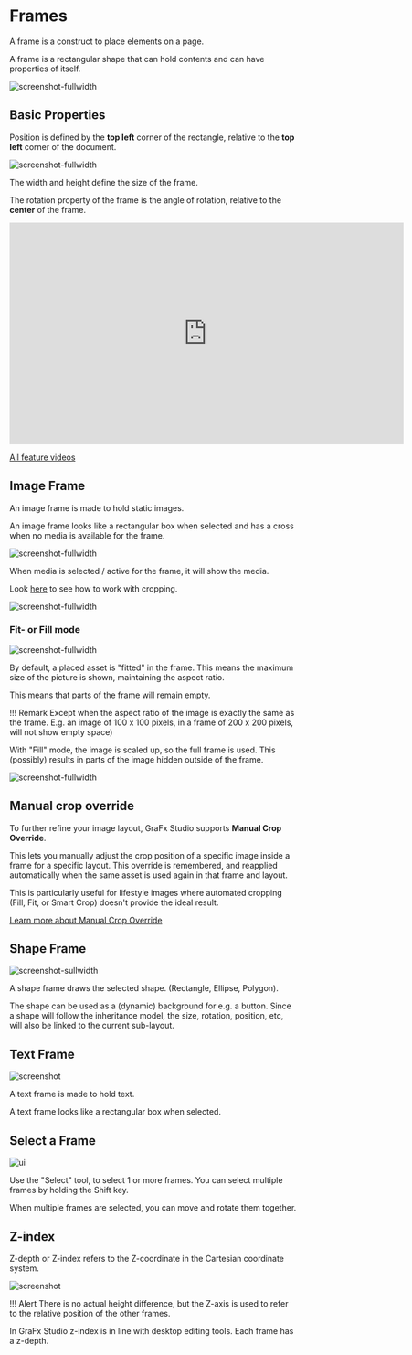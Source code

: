 # Frames

A frame is a construct to place elements on a page.

A frame is a rectangular shape that can hold contents and can have properties of itself.

![screenshot-fullwidth](frame-1.png)

## Basic Properties

Position is defined by the **top left** corner of the rectangle, relative to the **top left** corner of the document.

![screenshot-fullwidth](frame-2.png)

The width and height define the size of the frame.

The rotation property of the frame is the angle of rotation, relative to the **center** of the frame.

<iframe width="690" height="388" src="https://www.youtube.com/embed/XHcie9Uw_5c?si=mlUAvEq6lD1IsfJX&controls=1&mute=1&showinfo=0&rel=0&autoplay=0&loop=1" title="YouTube video player" frameborder="0" allow="accelerometer; autoplay; clipboard-write; encrypted-media; gyroscope; picture-in-picture; web-share" referrerpolicy="strict-origin-when-cross-origin" allowfullscreen></iframe>

[All feature videos](https://www.youtube.com/playlist?list=PLLHtQ1R6R-B_m7XAVySM9OjbbUscsgBOH)


## Image Frame

An image frame is made to hold static images.

An image frame looks like a rectangular box when selected and has a cross when no media is available for the frame.

![screenshot-fullwidth](frame-types-2.png)

When media is selected / active for the frame, it will show the media.

Look [here](/GraFx-Studio/concepts/crop/) to see how to work with cropping.

![screenshot-fullwidth](../crop/rectcrop.png)

### Fit- or Fill mode

![screenshot-fullwidth](fit-fill.png)

By default, a placed asset is "fitted" in the frame. This means the maximum size of the  picture is shown, maintaining the aspect ratio.

This means that parts of the frame will remain empty.

!!! Remark
	Except when the aspect ratio of the image is exactly the same as the frame. E.g. an image of 100 x 100 pixels, in a frame of 200 x 200 pixels, will not show empty space)

With "Fill" mode, the image is scaled up, so the full frame is used. This (possibly) results in parts of the image hidden outside of the frame.

![screenshot-fullwidth](fillmode.png)

## Manual crop override

To further refine your image layout, GraFx Studio supports **Manual Crop Override**.

This lets you manually adjust the crop position of a specific image inside a frame for a specific layout. This override is remembered, and reapplied automatically when the same asset is used again in that frame and layout.

This is particularly useful for lifestyle images where automated cropping (Fill, Fit, or Smart Crop) doesn't provide the ideal result.

[Learn more about Manual Crop Override](../manual-crop-override/)

## Shape Frame

![screenshot-sullwidth](frame-shape.png)

A shape frame draws the selected shape. (Rectangle, Ellipse, Polygon).

The shape can be used as a (dynamic) background for e.g. a button. Since a shape will follow the inheritance model, the size, rotation, position, etc, will also be linked to the current sub-layout.

## Text Frame

![screenshot](frame-types.png)

A text frame is made to hold text.

A text frame looks like a rectangular box when selected.

## Select a Frame

![ui](frame-rotate.gif)

Use the "Select" tool, to select 1 or more frames. You can select multiple frames by holding the Shift key.

When multiple frames are selected, you can move and rotate them together.

## Z-index

Z-depth or Z-index refers to the Z-coordinate in the Cartesian coordinate system. 

![screenshot](https://upload.wikimedia.org/wikipedia/commons/6/69/Coord_system_CA_0.svg)

!!! Alert
	There is no actual height difference, but the Z-axis is used to refer to the relative position of the other frames.

In GraFx Studio z-index is in line with desktop editing tools. Each frame has a z-depth. 
